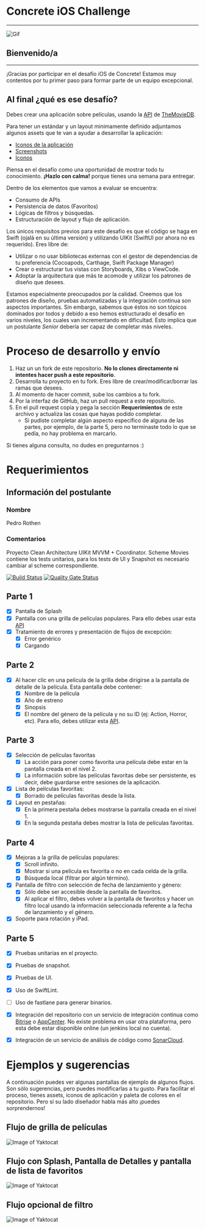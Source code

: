 # Concrete iOS Challenge

---

![Gif](assets/Logo-animado-1.gif)

## Bienvenido/a

---

¡Gracias por participar en el desafío iOS de Concrete! Estamos muy contentos por tu primer paso para formar parte de un equipo excepcional.

## Al final ¿qué es ese desafío?

Debes crear una aplicación sobre películas, usando la [API](https://developers.themoviedb.org/3/getting-started/introduction) de [TheMovieDB](https://www.themoviedb.org/?language=en).

Para tener un estándar y un layout minimamente definido adjuntamos algunos assets que te van a ayudar a desarrollar la aplicación:

- [Iconos de la aplicación](assets/appIcons)
- [Screenshots](assets/screenshots)
- [Iconos](assets/icons)

Piensa en el desafío como una oportunidad de mostrar todo tu conocimiento. **¡Hazlo con calma!** porque tienes una semana para entregar.


Dentro de los elementos que vamos a evaluar se encuentra:

- Consumo de APIs
- Persistencia de datos (Favoritos)
- Lógicas de filtros y búsquedas.
- Estructuración de layout y flujo de aplicación.

Los únicos requisitos previos para este desafío es que el código se haga en Swift (ojalá en su última versión) y utilizando UIKit (SwiftUI por ahora no es requerido). Eres libre de:

- Utilizar o no usar bibliotecas externas con el gestor de dependencias de tu preferencia (Cocoapods, Carthage, Swift Package Manager)
- Crear o estructurar tus vistas con Storyboards, Xibs o ViewCode.
- Adoptar la arquitectura que más te acomode y utilizar los patrones de diseño que desees.

Estamos especialmente preocupados por la calidad. Creemos que los patrones de diseño, pruebas automatizadas y la integración contínua son aspectos importantes. Sin embargo, sabemos que éstos no son tópicos dominados por todos y debido a eso hemos estructurado el desafío en varios niveles, los cuales van incrementando en dificultad. Esto implica que un postulante *Senior* debería ser capaz de completar más niveles.

# Proceso de desarrollo y envío

1. Haz un un fork de este repositorio. **No lo clones directamente ni intentes hacer push a este repositorio**.
2. Desarrolla tu proyecto en tu fork. Eres libre de crear/modificar/borrar las ramas que desees.
3. Al momento de hacer commit, sube los cambios a tu fork.
4. Por la interfaz de GitHub, haz un pull request a este repositorio.
5. En el pull request copia y pega la sección **Requerimientos** de este archivo y actualiza las cosas que hayas podido completar.
    - Si pudiste completar algún aspecto específico de alguna de las partes, por ejemplo, de la parte 5, pero no terminaste todo lo que se pedía, no hay problema en marcarlo.

Si tienes alguna consulta, no dudes en preguntarnos :)

# Requerimientos

## Información del postulante

### Nombre
Pedro Rothen

### Comentarios

Proyecto Clean Architecture UIKit MVVM + Coordinator. Scheme Movies contiene los tests unitarios, para los tests de UI y Snapshot es necesario cambiar al scheme correspondiente. 

[![Build Status](https://app.bitrise.io/app/6dc4d66f-75ed-47f1-be16-27d6c0dd3c78/status.svg?token=BUnZU7qR6yjkmdATwfSb_A&branch=master)](https://app.bitrise.io/app/6dc4d66f-75ed-47f1-be16-27d6c0dd3c78) [![Quality Gate Status](https://sonarcloud.io/api/project_badges/measure?project=pedro-rothen_ios-recruiting-hsa&metric=alert_status)](https://sonarcloud.io/summary/new_code?id=pedro-rothen_ios-recruiting-hsa)

## Parte 1
- [X] Pantalla de Splash
- [X] Pantalla con una grilla de películas populares. Para ello debes usar esta [API](https://developers.themoviedb.org/3/movies/get-popular-movies)
- [X] Tratamiento de errores y presentación de flujos de excepción:
  - [X] Error genérico
  - [X] Cargando

## Parte 2
- [X] Al hacer clic en una película de la grilla debe dirigirse a la pantalla de detalle de la película. Esta pantalla debe contener:
  - [X] Nombre de la película
  - [X] Año de estreno
  - [X] Sinopsis
  - [X] El nombre del género de la película y no su ID (ej: Action, Horror, etc). Para ello, debes utilizar esta [API](https://developers.themoviedb.org/3/genres/get-movie-list).

## Parte 3

- [X] Selección de películas favoritas
  - [X] La acción para poner como favorita una película debe estar en la pantalla creada en el nivel 2.
  - [X] La información sobre las películas favoritas debe ser persistente, es decir, debe guardarse entre sesiones de la aplicación.
- [X] Lista de películas favoritas:
  - [X] Borrado de películas favoritas desde la lista.
- [X] Layout en pestañas:
  - [X] En la primera pestaña debes mostrarse la pantalla creada en el nivel 1.
  - [X] En la segunda pestaña debes mostrar la lista de películas favoritas.

## Parte 4

- [X] Mejoras a la grilla de películas populares:
  - [X] Scroll infinito.
  - [X] Mostrar si una película es favorita o no en cada celda de la grilla.
  - [X] Búsqueda local (filtrar por algún término).
- [X] Pantalla de filtro con selección de fecha de lanzamiento y género:
  - [X] Sólo debe ser accesible desde la pantalla de favoritos.
  - [X] Al aplicar el filtro, debes volver a la pantalla de favoritos y hacer un filtro local usando la información seleccionada referente a la fecha de lanzamiento y el género.
- [X] Soporte para rotación y iPad.

## Parte 5

- [X] Pruebas unitarias en el proyecto.
- [X] Pruebas de snapshot.
- [X] Pruebas de UI.
- [X] Uso de SwiftLint.
- [ ] Uso de fastlane para generar binarios.
- [X] Integración del repositorio con un servicio de integración continua como [Bitrise](https://www.bitrise.io/) o [AppCenter](https://appcenter.ms). No existe problema en usar otra plataforma, pero esta debe estar disponible online (un jenkins local no cuenta).
- [X] Integración de un servicio de análisis de código como [SonarCloud](https://sonarcloud.io/).


# Ejemplos y sugerencias

A continuación puedes ver algunas pantallas de ejemplo de algunos flujos. Son sólo sugerencias, pero puedes modificarlas a tu gusto.
Para facilitar el proceso, tienes assets, iconos de aplicación y paleta de colores en el repositorio. Pero si su lado diseñador habla más alto ¡puedes sorprendernos!

## Flujo de grilla de películas

![Image of Yaktocat](assets/flow/lista.png)

## Flujo con Splash, Pantalla de Detalles y pantalla de lista de favoritos

![Image of Yaktocat](assets/flow/splash_detalhes.png)

## Flujo opcional de filtro

![Image of Yaktocat](assets/flow/filtro.png)
